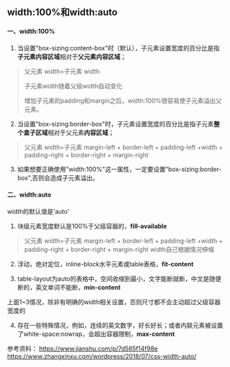 ## width:100%和width:auto

#### 一、width:100%

1. 当设置"box-sizing:content-box"时（默认），子元素设置宽度的百分比是指**子元素内容区域**相对于**父元素内容区域**；

>父元素 width=子元素 width
>
>子元素width随着父级width自动变化
>
>增加子元素的padding和margin之后，width:100%很容易使子元素溢出父元素。

2. 当设置"box-sizing:border-box"时，子元素设置宽度的百分比是指子元素**整个盒子区域**相对于父元素**内容区域**；

>父元素 width=子元素 margin-left + border-left + padding-left +width + padding-right + border-right + margin-right

3. 如果想要正确使用"width:100%"这一属性，一定要设置"box-sizing:border-box",否则会造成子元素溢出。

#### 二、width:auto

width的默认值是'auto'

1. 块级元素宽度默认是100%于父级容器的，**fill-available**

>父元素 width=子元素 margin-left + border-left + padding-left +width + padding-right + border-right + margin-right
>width自己根据情况伸缩

2. 浮动，绝对定位，inline-block水平元素或table表格，**fit-content**

3. table-layout为auto的表格中，空间收缩到最小，文字能断就断，中文是随便断的，英文单词不能断，**min-content**

上面1~3情况，除非有明确的width相关设置，否则尺寸都不会主动超过父级容器宽度的

4. 存在一些特殊情况，例如，连续的英文数字，好长好长；或者内联元素被设置了white-space:nowrap，会超出容器限制，**max-content**

参考资料：
https://www.jianshu.com/p/7d565f14f98e
https://www.zhangxinxu.com/wordpress/2018/07/css-width-auto/